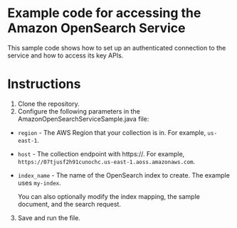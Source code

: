 # Example code for accessing the Amazon OpenSearch Service

This sample code shows how to set up an authenticated connection to the service and how to access its key APIs.  

# Instructions

1. Clone the repository.
2. Configure the following parameters in the AmazonOpenSearchServiceSample.java file:

- `region` - The AWS Region that your collection is in. For example, `us-east-1`.
- `host` - The collection endpoint with https://. For example, `https://07tjusf2h91cunochc.us-east-1.aoss.amazonaws.com`.
- `index_name` - The name of the OpenSearch index to create. The example uses `my-index`.

  You can also optionally modify the index mapping, the sample document, and the search request.

3. Save and run the file.
